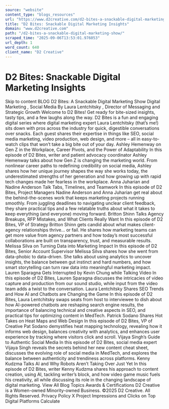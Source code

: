 ```yaml
---
source: "website"
content_type: "blogs_resources"
url: "https://www.d2creative.com/d2-bites-a-snackable-digital-marketing-show/"
title: "D2 Bites: Snackable Digital Marketing Insights"
domain: "www.d2creative.com"
path: "/d2-bites-a-snackable-digital-marketing-show/"
scraped_time: "2025-09-06T13:53:01.976053"
url_depth: 1
word_count: 640
client_name: "D2 Creative"
---
```


# D2 Bites: Snackable Digital Marketing Insights

Skip to content BLOG D2 Bites: A Snackable Digital Marketing Show Digital Marketing , Social Media By Laura Lentchitsky , Director of Messaging and Strategic Growth Welcome to D2 Bites! Get ready for bite-sized insights, tasty tips, and a few laughs along the way. D2 Bites is a fun and engaging digital series where digital marketing expert Laura Lentchitsky (that’s me!) sits down with pros across the industry for quick, digestible conversations over snacks. Each guest shares their expertise in things like SEO, social media marketing, video production, web design, and more – all in easy-to-watch clips that won’t take a big bite out of your day. Ashley Hemenway on Gen Z in the Workplace, Career Pivots, and the Power of Adaptability In this episode of D2 Bites, writer and patient advocacy coordinator Ashley Hemenway talks about how Gen Z is changing the marketing world. From nonlinear career paths to redefining credibility on social media, Ashley shares how her unique journey shapes the way she works today, the underestimated strengths of her generation and how growing up with rapid tech changes made her fearless in the workplace. Anna Juharian and Nadine Anderson Talk Tabs, Timelines, and Teamwork In this episode of D2 Bites, Project Managers Nadine Anderson and Anna Juharian get real about the behind-the-scenes work that keeps marketing projects running smoothly. From juggling deadlines to navigating unclear client feedback, they share practical tips and a few relatable truths about what it takes to keep everything (and everyone) moving forward. Britton Shinn Talks Agency Breakups, RFP Mistakes, and What Clients Really Want In this episode of D2 Bites, VP of Strategy Britton Shinn gets candid about what makes client-agency relationships thrive… or fail. He shares how marketing teams can get more value from agency partners and how today’s most successful collaborations are built on transparency, trust, and measurable results. Melissa Silva on Turning Data into Marketing Impact In this episode of D2 Bites, Senior Account Supervisor Melissa Silva shares how she went from data-phobic to data-driven. She talks about using analytics to uncover insights, the balance between gut instinct and hard numbers, and how smart storytelling can turn raw data into meaningful marketing impact. Lauren Sparagna Gets Interrupted by Kevin Chung while Talking Video In this episode of D2 Bites, Lauren Sparagna discusses the intricacies of video capture and production from our sound studio, while input from the video team adds a twist to the conversation. Laura Lentchitsky Shares SEO Trends and How AI and Chatbots are Changing the Game In this episode of D2 Bites, Laura Lentchitsky swaps seats from host to interviewee to dish about how AI-powered chatbots are reshaping search engine results, the importance of balancing technical and creative aspects in SEO, and practical tips for optimizing content in MedTech. Patrick Sodano Shares Hot Takes on Heat Maps and Web Design In this episode of D2 Bites, VP of Creative Pat Sodano demystifies heat mapping technology, revealing how it informs web design, balances creativity with analytics, and enhances user experience by tracking where visitors click and scroll. Vijaya Singh’s Guide to Authentic Social Media In this episode of D2 Bites, social media expert Vijaya Singh reveals the secrets behind her new content cheat sheet, discusses the evolving role of social media in MedTech, and explores the balance between authenticity and trendiness across platforms. Kenny Kudzma Talks AI and Why Robots Aren’t Taking Over Just Yet In this episode of D2 Bites, writer Kenny Kudzma shares his approach to content creation, using AI, tackling writer’s block, and how video game music fuels his creativity, all while discussing its role in the changing landscape of digital marketing. View All Blog Topics Awards & Certifications D2 Creative is a Women-owned Minority-owned Business. ©2025 D2 Creative. All Rights Reserved. Privacy Policy X Project Impressions and Clicks on Top Digital Platforms Calculate